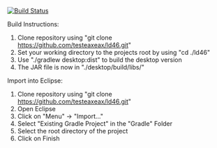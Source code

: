 [![Build Status](https://travis-ci.org/testeaxeax/ld46.svg?branch=master)](https://travis-ci.org/testeaxeax/ld46)

Build Instructions:
 1. Clone repository using "git clone https://github.com/testeaxeax/ld46.git"
 2. Set your working directory to the projects root by using "cd ./ld46"
 3. Use "./gradlew desktop:dist" to build the desktop version
 4. The JAR file is now in "./desktop/build/libs/"

Import into Eclipse:
 1. Clone repository using "git clone https://github.com/testeaxeax/ld46.git"
 2. Open Eclipse
 3. Click on "Menu" -> "Import..."
 4. Select "Existing Gradle Project" in the "Gradle" Folder
 5. Select the root directory of the project
 6. Click on Finish
